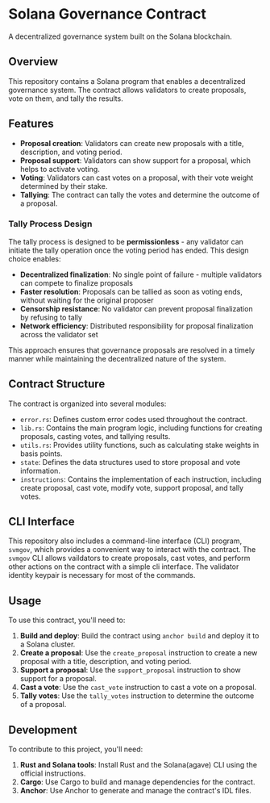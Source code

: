 # Solana Governance Contract
A decentralized governance system built on the Solana blockchain.

## Overview
This repository contains a Solana program that enables a decentralized governance system. The contract allows validators to create proposals, vote on them, and tally the results.

## Features

* **Proposal creation**: Validators can create new proposals with a title, description, and voting period.
* **Proposal support**: Validators can show support for a proposal, which helps to activate voting.
* **Voting**: Validators can cast votes on a proposal, with their vote weight determined by their stake.
* **Tallying**: The contract can tally the votes and determine the outcome of a proposal.

### Tally Process Design

The tally process is designed to be **permissionless** - any validator can initiate the tally operation once the voting period has ended. This design choice enables:

- **Decentralized finalization**: No single point of failure - multiple validators can compete to finalize proposals
- **Faster resolution**: Proposals can be tallied as soon as voting ends, without waiting for the original proposer
- **Censorship resistance**: No validator can prevent proposal finalization by refusing to tally
- **Network efficiency**: Distributed responsibility for proposal finalization across the validator set

This approach ensures that governance proposals are resolved in a timely manner while maintaining the decentralized nature of the system.

## Contract Structure

The contract is organized into several modules:

* `error.rs`: Defines custom error codes used throughout the contract.
* `lib.rs`: Contains the main program logic, including functions for creating proposals, casting votes, and tallying results.
* `utils.rs`: Provides utility functions, such as calculating stake weights in basis points.
* `state`: Defines the data structures used to store proposal and vote information.
* `instructions`: Contains the implementation of each instruction, including create proposal, cast vote, modify vote, support proposal, and tally votes.


## CLI Interface

This repository also includes a command-line interface (CLI) program, `svmgov`, which provides a convenient way to interact with the contract. The `svmgov` CLI allows vaildators to create proposals, cast votes, and perform other actions on the contract with a simple cli interface. The validator identity keypair is necessary for most of the commands.

## Usage

To use this contract, you'll need to:

1. **Build and deploy**: Build the contract using `anchor build` and deploy it to a Solana cluster.
2. **Create a proposal**: Use the `create_proposal` instruction to create a new proposal with a title, description, and voting period. 
3. **Support a proposal**: Use the `support_proposal` instruction to show support for a proposal.
4. **Cast a vote**: Use the `cast_vote` instruction to cast a vote on a proposal.
5. **Tally votes**: Use the `tally_votes` instruction to determine the outcome of a proposal.

## Development

To contribute to this project, you'll need:

1. **Rust and Solana tools**: Install Rust and the Solana(agave) CLI using the official instructions.
2. **Cargo**: Use Cargo to build and manage dependencies for the contract.
3. **Anchor**: Use Anchor to generate and manage the contract's IDL files.
